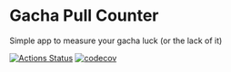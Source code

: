 # Gacha Pull Counter

Simple app to measure your gacha luck (or the lack of it)

[![Actions Status](
https://github.com/icarohs7/pullcounter/workflows/build/badge.svg?branch=ci)](
https://github.com/icarohs7/pullcounter/actions/workflows/build.yml)
[![codecov](https://codecov.io/gh/icarohs7/pullcounter/branch/master/graph/badge.svg)](
https://codecov.io/gh/icarohs7/pullcounter)